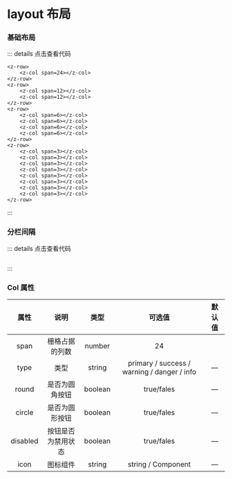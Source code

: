 # layout 布局


### 基础布局
<z-row>
    <z-col span=24 style="background-color:#d3dce6;"></z-col>
</z-row>
<z-row>
    <z-col span=12 style="background-color:#d3dce6;"></z-col>
    <z-col span=12 style="background-color:#e5e9f2;"></z-col>
</z-row>
<z-row>
    <z-col span=6 style="background-color:#d3dce6;"></z-col>
    <z-col span=6 style="background-color:#e5e9f2;"></z-col>
    <z-col span=6 style="background-color:#d3dce6;"></z-col>
    <z-col span=6 style="background-color:#e5e9f2;"></z-col>
</z-row>
<z-row>
    <z-col span=3 style="background-color:#d3dce6;"></z-col>
    <z-col span=3 style="background-color:#e5e9f2;"></z-col>
    <z-col span=3 style="background-color:#d3dce6;"></z-col>
    <z-col span=3 style="background-color:#e5e9f2;"></z-col>
    <z-col span=3 style="background-color:#d3dce6;"></z-col>
    <z-col span=3 style="background-color:#e5e9f2;"></z-col>
    <z-col span=3 style="background-color:#d3dce6;"></z-col>
    <z-col span=3 style="background-color:#e5e9f2;"></z-col>
</z-row>


::: details 点击查看代码
```
<z-row>
    <z-col span=24></z-col>
</z-row>
<z-row>
    <z-col span=12></z-col>
    <z-col span=12></z-col>
</z-row>
<z-row>
    <z-col span=6></z-col>
    <z-col span=6></z-col>
    <z-col span=6></z-col>
    <z-col span=6></z-col>
</z-row>
<z-row>
    <z-col span=3></z-col>
    <z-col span=3></z-col>
    <z-col span=3></z-col>
    <z-col span=3></z-col>
    <z-col span=3></z-col>
    <z-col span=3></z-col>
    <z-col span=3></z-col>
    <z-col span=3></z-col>
</z-row>
```
:::


### 分栏间隔

::: details 点击查看代码
```

```
:::


### Col 属性

|    属性    |       说明      |     类型     |  可选值               |     默认值       |
|:------------:|:------------:|:------------:|:-------------------:|:------------:|
|     span     |     栅格占据的列数    | 	number                      |   24      |
|     type     |     类型     | 	string |primary / success / warning / danger / info |   —        |
|     round    |     是否为圆角按钮     | 	boolean  |   true/fales                      |   —       |
|     circle   |     是否为圆形按钮     | 	boolean  |   true/fales                      |   —      |
|     disabled |     按钮是否为禁用状态    | 	boolean  |   true/fales                   |   —      |
|     icon     |     图标组件     | 	string |string / Component                       |   —     |

